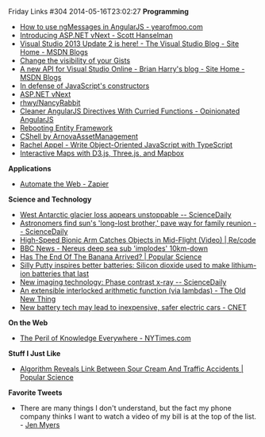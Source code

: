 Friday Links #304
2014-05-16T23:02:27
**Programming**

  * [How to use ngMessages in AngularJS - yearofmoo.com](http://www.yearofmoo.com/2014/05/how-to-use-ngmessages-in-angularjs.html)
  * [Introducing ASP.NET vNext - Scott Hanselman](http://www.hanselman.com/blog/IntroducingASPNETVNext.aspx?utm_source=twitterfeed&utm_medium=twitter)
  * [Visual Studio 2013 Update 2 is here! - The Visual Studio Blog - Site Home - MSDN Blogs](http://blogs.msdn.com/b/visualstudio/archive/2014/05/12/visual-studio-2013-update-2-is-here.aspx)
  * [Change the visibility of your Gists](https://github.com/blog/1837-change-the-visibility-of-your-gists)
  * [A new API for Visual Studio Online - Brian Harry's blog - Site Home - MSDN Blogs](http://blogs.msdn.com/b/bharry/archive/2014/05/12/a-new-api-for-visual-studio-online.aspx)
  * [In defense of JavaScript's constructors](http://www.2ality.com/2013/07/defending-constructors.html)
  * [ASP.NET vNext](http://davidfowl.com/asp-net-vnext/)
  * [rhwy/NancyRabbit](https://github.com/rhwy/NancyRabbit)
  * [Cleaner AngularJS Directives With Curried Functions - Opinionated AngularJS](https://medium.com/opinionated-angularjs/57a63c895da5)
  * [Rebooting Entity Framework](http://www.infoq.com/news/2014/05/EF-Everywhere?utm_campaign=infoq_content&utm_source=infoq&utm_medium=feed&utm_term=global&utm_reader=feedly)
  * [CShell by ArnovaAssetManagement](http://cshell.net/)
  * [Rachel Appel - Write Object-Oriented JavaScript with TypeScript](http://rachelappel.com/write-object-oriented-javascript-with-typescript)
  * [Interactive Maps with D3.js, Three.js, and Mapbox](http://www.delimited.io/blog/2014/5/10/maps-with-d3js-threejs-and-mapbox?utm_source=javascriptweekly&utm_medium=email)

**Applications**

  * [Automate the Web - Zapier](https://zapier.com/)

**Science and Technology**

  * [West Antarctic glacier loss appears unstoppable -- ScienceDaily](http://www.sciencedaily.com/releases/2014/05/140512134613.htm?utm_source=feedburner&utm_medium=feed&utm_campaign=Feed%3A+sciencedaily+%28Latest+Science+News+--+ScienceDaily%29)
  * [Astronomers find sun's 'long-lost brother,' pave way for family reunion -- ScienceDaily](http://www.sciencedaily.com/releases/2014/05/140510151703.htm?utm_source=feedburner&utm_medium=feed&utm_campaign=Feed%3A+sciencedaily+%28Latest+Science+News+--+ScienceDaily%29)
  * [High-Speed Bionic Arm Catches Objects in Mid-Flight (Video) | Re/code](http://recode.net/2014/05/12/high-speed-bionic-arm-catches-objects-in-mid-flight-video/)
  * [BBC News - Nereus deep sea sub 'implodes' 10km-down](http://www.bbc.com/news/science-environment-27374326)
  * [Has The End Of The Banana Arrived? | Popular Science](http://www.popsci.com/article/science/has-end-banana-arrived)
  * [Silly Putty inspires better batteries: Silicon dioxide used to make lithium-ion batteries that last](http://www.sciencedaily.com/releases/2014/05/140515142839.htm)
  * [New imaging technology: Phase contrast x-ray -- ScienceDaily](http://www.sciencedaily.com/releases/2014/05/140515103834.htm)
  * [An extensible interlocked arithmetic function (via lambdas) - The Old New Thing](http://blogs.msdn.com/b/oldnewthing/archive/2014/05/16/10526016.aspx)
  * [New battery tech may lead to inexpensive, safer electric cars - CNET](http://www.cnet.com/news/japanese-company-promises-revolutionary-new-electric-vehicle-battery/)

**On the Web**

  * [The Peril of Knowledge Everywhere - NYTimes.com](http://mobile.nytimes.com/blogs/bits/2014/05/10/the-peril-of-knowledge-everywhere/?utm_source=twitterfeed&utm_medium=twitter)

**Stuff I Just Like**

  * [Algorithm Reveals Link Between Sour Cream And Traffic Accidents | Popular Science](http://www.popsci.com/article/science/algorithm-reveals-link-between-sour-cream-and-traffic-accidents)

**Favorite Tweets**

  * There are many things I don't understand, but the fact my phone company thinks I want to watch a video of my bill is at the top of the list. - [Jen Myers](https://twitter.com/antiheroine/status/465259167523954688)
